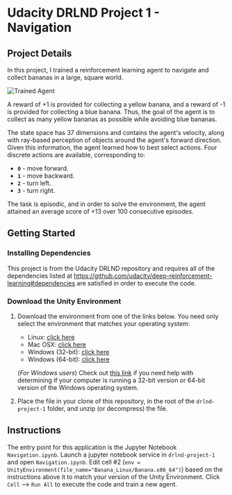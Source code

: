 [//]: # (Image References)

[image1]: https://user-images.githubusercontent.com/10624937/42135619-d90f2f28-7d12-11e8-8823-82b970a54d7e.gif "Trained Agent"

# Udacity DRLND Project 1 - Navigation

## Project Details

In this project, I trained a reinforcement learning agent to navigate and collect bananas in a large, square world.  

![Trained Agent][image1]

A reward of +1 is provided for collecting a yellow banana, and a reward of -1 is provided for collecting a blue banana.  Thus, the goal of the agent is to collect as many yellow bananas as possible while avoiding blue bananas.  

The state space has 37 dimensions and contains the agent's velocity, along with ray-based perception of objects around the agent's forward direction.  Given this information, the agent learned how to best select actions.  Four discrete actions are available, corresponding to:
- **`0`** - move forward.
- **`1`** - move backward.
- **`2`** - turn left.
- **`3`** - turn right.

The task is episodic, and in order to solve the environment, the agent attained an average score of +13 over 100 consecutive episodes.

## Getting Started

### Installing Dependencies

This project is from the Udacity DRLND repository and requires all of the dependencies listed at https://github.com/udacity/deep-reinforcement-learning#dependencies are satisfied in order to execute the code.

### Download the Unity Environment

1. Download the environment from one of the links below.  You need only select the environment that matches your operating system:
    - Linux: [click here](https://s3-us-west-1.amazonaws.com/udacity-drlnd/P1/Banana/Banana_Linux.zip)
    - Mac OSX: [click here](https://s3-us-west-1.amazonaws.com/udacity-drlnd/P1/Banana/Banana.app.zip)
    - Windows (32-bit): [click here](https://s3-us-west-1.amazonaws.com/udacity-drlnd/P1/Banana/Banana_Windows_x86.zip)
    - Windows (64-bit): [click here](https://s3-us-west-1.amazonaws.com/udacity-drlnd/P1/Banana/Banana_Windows_x86_64.zip)
    
    (_For Windows users_) Check out [this link](https://support.microsoft.com/en-us/help/827218/how-to-determine-whether-a-computer-is-running-a-32-bit-version-or-64) if you need help with determining if your computer is running a 32-bit version or 64-bit version of the Windows operating system.

2. Place the file in your clone of this repository, in the root of the `drlnd-project-1` folder, and unzip (or decompress) the file. 

## Instructions

The entry point for this application is the Jupyter Notebook `Navigation.ipynb`. Launch a jupyter notebook service in `drlnd-project-1` and open `Navigation.ipynb`. Edit cell #2 (`env = UnityEnvironment(file_name="Banana_Linux/Banana.x86_64")`) based on the instructions above it to match your version of the Unity Environment. Click `Cell` --> `Run All` to execute the code and train a new agent.
